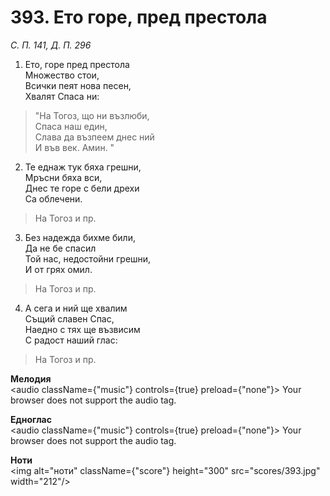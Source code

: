 # 393. Ето горе, пред престола

_С. П. 141, Д. П. 296_

1. Ето, горе пред престола  
Множество стои,  
Всички пеят нова песен,  
Хвалят Спаса ни:  

> "На Тогоз, що ни възлюби,  
> Спаса наш един,  
> Слава да възпеем днес ний  
> И във век. Амин. "

2. Те еднаж тук бяха грешни,  
Мръсни бяха вси,  
Днес те горе с бели дрехи  
Са облечени.  

> На Тогоз и пр.  

3. Без надежда бихме били,  
Да не бе спасил  
Той нас, недостойни грешни,  
И от грях омил.  

> На Тогоз и пр.  

4. А сега и ний ще хвалим  
Същий славен Спас,  
Наедно с тях ще възвисим  
С радост наший глас:  

> На Тогоз и пр.

**Мелодия**  
<audio className={"music"} controls={true} preload={"none"}>
    <source src="mp3/393.mp3" type="audio/mpeg"/>
    Your browser does not support the audio tag.
</audio>

**Едноглас**  
<audio className={"music"} controls={true} preload={"none"}>
    <source src="transp/393.mp3" type="audio/mpeg"/>
    Your browser does not support the audio tag.
</audio>

**Ноти**  
<img alt="ноти" className={"score"} height="300" src="scores/393.jpg" width="212"/>

